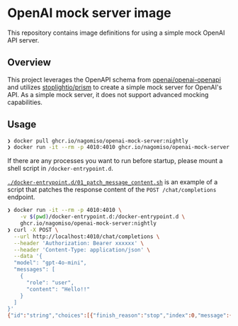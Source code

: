 # OpenAI mock server image

This repository contains image definitions for using a simple mock OpenAI API server.

## Overview

This project leverages the OpenAPI schema from [openai/openai-openapi](https://github.com/openai/openai-openapi) and utilizes [stoplightio/prism](https://github.com/stoplightio/prism) to create a simple mock server for OpenAI's API. As a simple mock server, it does not support advanced mocking capabilities.

## Usage

```bash
❯ docker pull ghcr.io/nagomiso/openai-mock-server:nightly
❯ docker run -it --rm -p 4010:4010 ghcr.io/nagomiso/openai-mock-server:nightly
```

If there are any processes you want to run before startup,
please mount a shell script in `/docker-entrypoint.d`.

[`./docker-entrypoint.d/01_patch_message_content.sh`](./docker-entrypoint.d/01_patch_message_content.sh)
is an example of a script that patches the response content of the `POST /chat/completions` endpoint.

```bash
❯ docker run -it --rm -p 4010:4010 \
    -v $(pwd)/docker-entrypoint.d:/docker-entrypoint.d \
    ghcr.io/nagomiso/openai-mock-server:nightly
❯ curl -X POST \
  --url http://localhost:4010/chat/completions \
  --header 'Authorization: Bearer xxxxxx' \
  --header 'Content-Type: application/json' \
  --data '{
  "model": "gpt-4o-mini",
  "messages": [
    {
      "role": "user",
      "content": "Hello!!"
    }
  ]
}'
{"id":"string","choices":[{"finish_reason":"stop","index":0,"message":{"content":"Hello World!!","refusal":"string","tool_calls":[{"id":"string","type":"function","function":{"name":"string","arguments":"string"}}],"role":"assistant","function_call":{"arguments":"string","name":"string"}},"logprobs":{"content":[{"token":"string","logprob":0,"bytes":[0],"top_logprobs":[{"token":"string","logprob":0,"bytes":[0]}]}],"refusal":[{"token":"string","logprob":0,"bytes":[0],"top_logprobs":[{"token":"string","logprob":0,"bytes":[0]}]}]}}],"created":0,"model":"string","service_tier":"scale","system_fingerprint":"string","object":"chat.completion","usage":{"completion_tokens":0,"prompt_tokens":0,"total_tokens":0,"completion_tokens_details":{"reasoning_tokens":0}}}%
```
